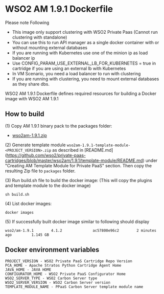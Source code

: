 # WSO2 AM 1.9.1 Dockerfile

Please note Following

* This image only support clustering with WSO2 Private Paas (Cannot run clustering with standalone)
* You can use this to run API manager as a single docker container with or without mounting external databases
* If you are running with Kubernetes use one of the minion ip as load balancer ip
* Use CONFIG_PARAM_USE_EXTERNAL_LB_FOR_KUBERNETES = true in cartridge if you are using an external lb with Kubernetes
* In VM Scenario, you need a load balancer to run with clustering
* If you are running with clustering, you need to mount external databases as they share dbs.


WSO2 AM 1.9.1 Dockerfile defines required resources for building a Docker image with WSO2 AM 1.9.1

## How to build

(1) Copy AM 1.9.1 binary pack to the packages folder:

* [wso2am-1.9.1.zip](http://wso2.com/api-management/)

(2) Generate template module `wso2am-1.9.1-template-module-<PROJECT_VERSION>.zip` as described in [README.md] (https://github.com/wso2/private-paas-cartridges/blob/master/wso2am/1.9.1/template-module/README.md) under "Creating AM Template Module for Private PaaS" section. Then copy the resulting Zip file to `packages` folder.

(3) Run build.sh file to build the docker image: (This will copy the plugins and template module to the docker image)
```
sh build.sh
```

(4) List docker images:
```
docker images
```

(5) If successfully built docker image similar to following should display
```
wso2/am-1.9.1        4.1.2              ac57800e96c2        2 minutes ago         1.145 GB
```
## Docker environment variables
```
PROJECT_VERSION - WSO2 Private PaaS Cartridge Repo Version
PCA_HOME - Apache Stratos Python Cartridge Agent Home
JAVA_HOME - JAVA HOME
CONFIGURATOR_HOME - WSO2 Private PaaS Configurator Home
WSO2_SERVER_TYPE - WSO2 Carbon Server type
WSO2_SERVER_VERSION - WSO2 Carbon Server version
TEMPLATE_MODULE_NAME - PPaaS Carbon Server template module name
```
